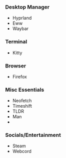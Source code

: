 ### Desktop Manager
- Hyprland
- Eww
- Waybar

### Terminal
- Kitty

### Browser
- Firefox

### Misc Essentials
- Neofetch
- Timeshift
- TLDR
- Man
- 

### Socials/Entertainment
- Steam
- Webcord